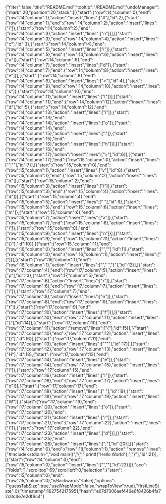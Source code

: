 {"filter":false,"title":"README.md","tooltip":"/README.md","undoManager":{"mark":20,"position":20,"stack":[[{"start":{"row":14,"column":0},"end":{"row":14,"column":1},"action":"insert","lines":["#"],"id":2},{"start":{"row":14,"column":1},"end":{"row":14,"column":2},"action":"insert","lines":["i"]},{"start":{"row":14,"column":2},"end":{"row":14,"column":3},"action":"insert","lines":["n"]}],[{"start":{"row":14,"column":3},"end":{"row":14,"column":4},"action":"insert","lines":["c"],"id":3},{"start":{"row":14,"column":4},"end":{"row":14,"column":5},"action":"insert","lines":["l"]},{"start":{"row":14,"column":5},"end":{"row":14,"column":6},"action":"insert","lines":["u"]},{"start":{"row":14,"column":6},"end":{"row":14,"column":7},"action":"insert","lines":["d"]},{"start":{"row":14,"column":7},"end":{"row":14,"column":8},"action":"insert","lines":["e"]}],[{"start":{"row":14,"column":8},"end":{"row":14,"column":9},"action":"insert","lines":["<"],"id":4},{"start":{"row":14,"column":9},"end":{"row":14,"column":10},"action":"insert","lines":["s"]},{"start":{"row":14,"column":10},"end":{"row":14,"column":11},"action":"insert","lines":["t"]}],[{"start":{"row":14,"column":11},"end":{"row":14,"column":12},"action":"insert","lines":["d"],"id":5},{"start":{"row":14,"column":12},"end":{"row":14,"column":13},"action":"insert","lines":["i"]},{"start":{"row":14,"column":13},"end":{"row":14,"column":14},"action":"insert","lines":["o"]},{"start":{"row":14,"column":14},"end":{"row":14,"column":15},"action":"insert","lines":["."]},{"start":{"row":14,"column":15},"end":{"row":14,"column":16},"action":"insert","lines":["h"]}],[{"start":{"row":14,"column":16},"end":{"row":14,"column":17},"action":"insert","lines":[">"],"id":6}],[{"start":{"row":14,"column":17},"end":{"row":15,"column":0},"action":"insert","lines":["",""],"id":7}],[{"start":{"row":15,"column":0},"end":{"row":15,"column":1},"action":"insert","lines":["v"],"id":8},{"start":{"row":15,"column":1},"end":{"row":15,"column":2},"action":"insert","lines":["o"]},{"start":{"row":15,"column":2},"end":{"row":15,"column":3},"action":"insert","lines":["i"]},{"start":{"row":15,"column":3},"end":{"row":15,"column":4},"action":"insert","lines":["d"]}],[{"start":{"row":15,"column":4},"end":{"row":15,"column":5},"action":"insert","lines":[" "],"id":9},{"start":{"row":15,"column":5},"end":{"row":15,"column":6},"action":"insert","lines":["m"]},{"start":{"row":15,"column":6},"end":{"row":15,"column":7},"action":"insert","lines":["a"]},{"start":{"row":15,"column":7},"end":{"row":15,"column":8},"action":"insert","lines":["i"]},{"start":{"row":15,"column":8},"end":{"row":15,"column":9},"action":"insert","lines":["n"]}],[{"start":{"row":15,"column":9},"end":{"row":15,"column":11},"action":"insert","lines":["()"],"id":10}],[{"start":{"row":15,"column":11},"end":{"row":16,"column":0},"action":"insert","lines":["",""],"id":11},{"start":{"row":16,"column":0},"end":{"row":16,"column":1},"action":"insert","lines":["{"]}],[{"start":{"row":16,"column":1},"end":{"row":18,"column":1},"action":"insert","lines":["","    ","}"],"id":12}],[{"start":{"row":17,"column":4},"end":{"row":17,"column":5},"action":"insert","lines":["p"],"id":13},{"start":{"row":17,"column":5},"end":{"row":17,"column":6},"action":"insert","lines":["r"]},{"start":{"row":17,"column":6},"end":{"row":17,"column":7},"action":"insert","lines":["i"]},{"start":{"row":17,"column":7},"end":{"row":17,"column":8},"action":"insert","lines":["n"]},{"start":{"row":17,"column":8},"end":{"row":17,"column":9},"action":"insert","lines":["t"]},{"start":{"row":17,"column":9},"end":{"row":17,"column":10},"action":"insert","lines":["f"]}],[{"start":{"row":17,"column":10},"end":{"row":17,"column":11},"action":"insert","lines":["{"],"id":14}],[{"start":{"row":17,"column":10},"end":{"row":17,"column":11},"action":"remove","lines":["{"],"id":15}],[{"start":{"row":17,"column":10},"end":{"row":17,"column":12},"action":"insert","lines":["()"],"id":16}],[{"start":{"row":17,"column":11},"end":{"row":17,"column":13},"action":"insert","lines":["\"\""],"id":17}],[{"start":{"row":17,"column":12},"end":{"row":17,"column":13},"action":"insert","lines":["H"],"id":18},{"start":{"row":17,"column":13},"end":{"row":17,"column":14},"action":"insert","lines":["e"]},{"start":{"row":17,"column":14},"end":{"row":17,"column":15},"action":"insert","lines":["l"]},{"start":{"row":17,"column":15},"end":{"row":17,"column":16},"action":"insert","lines":["l"]},{"start":{"row":17,"column":16},"end":{"row":17,"column":17},"action":"insert","lines":["o"]}],[{"start":{"row":17,"column":17},"end":{"row":17,"column":18},"action":"insert","lines":[" "],"id":19},{"start":{"row":17,"column":18},"end":{"row":17,"column":19},"action":"insert","lines":["W"]},{"start":{"row":17,"column":19},"end":{"row":17,"column":20},"action":"insert","lines":["o"]},{"start":{"row":17,"column":20},"end":{"row":17,"column":21},"action":"insert","lines":["r"]},{"start":{"row":17,"column":21},"end":{"row":17,"column":22},"action":"insert","lines":["l"]},{"start":{"row":17,"column":22},"end":{"row":17,"column":23},"action":"insert","lines":["d"]}],[{"start":{"row":17,"column":25},"end":{"row":17,"column":26},"action":"insert","lines":[";"],"id":20}],[{"start":{"row":14,"column":0},"end":{"row":18,"column":1},"action":"remove","lines":["#include<stdio.h>","void main()","{","    printf(\"Hello World\");","}"],"id":21}],[{"start":{"row":14,"column":0},"end":{"row":15,"column":0},"action":"insert","lines":["",""],"id":22}]]},"ace":{"folds":[],"scrolltop":69,"scrollleft":0,"selection":{"start":{"row":15,"column":0},"end":{"row":15,"column":0},"isBackwards":false},"options":{"guessTabSize":true,"useWrapMode":false,"wrapToView":true},"firstLineState":0},"timestamp":1627542175951,"hash":"e07d7306aef446e6f8426b4fa72c0c4e7e2df6c4"}